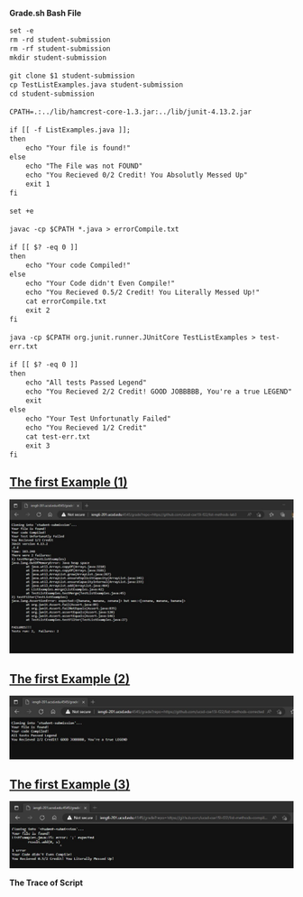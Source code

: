 **Grade.sh Bash File**


```
set -e
rm -rd student-submission
rm -rf student-submission
mkdir student-submission

git clone $1 student-submission
cp TestListExamples.java student-submission
cd student-submission

CPATH=.:../lib/hamcrest-core-1.3.jar:../lib/junit-4.13.2.jar

if [[ -f ListExamples.java ]];
then
    echo "Your file is found!"
else
    echo "The File was not FOUND"
    echo "You Recieved 0/2 Credit! You Absolutly Messed Up"
    exit 1
fi

set +e

javac -cp $CPATH *.java > errorCompile.txt

if [[ $? -eq 0 ]]
then
    echo "Your code Compiled!"
else
    echo "Your Code didn't Even Compile!"
    echo "You Recieved 0.5/2 Credit! You Literally Messed Up!"
    cat errorCompile.txt
    exit 2
fi

java -cp $CPATH org.junit.runner.JUnitCore TestListExamples > test-err.txt

if [[ $? -eq 0 ]]
then 
    echo "All tests Passed Legend"
    echo "You Recieved 2/2 Credit! GOOD JOBBBBB, You're a true LEGEND"
    exit
else
    echo "Your Test Unfortunatly Failed"
    echo "You Recieved 1/2 Credit"
    cat test-err.txt
    exit 3
fi
```

[The first Example (**1**)](https://github.com/ucsd-cse15l-f22/list-methods-lab3)
---

![image](Lab5\example1.jpg)

[The first Example (**2**)](https://github.com/ucsd-cse15l-f22/list-methods-corrected)
---

![image](Lab5\example2.jpg)


[The first Example (**3**)](https://github.com/ucsd-cse15l-f22/list-methods-compile-error)
---

![image](Lab5\example3.jpg)


**The Trace of Script**
